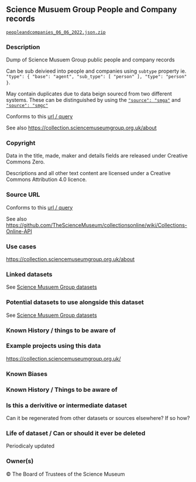 ## Science Musuem Group People and Company records

[`peopleandcompanies_06_06_2022.json.zip`](peopleandcompanies_06_06_2022.json.zip)

### Description

Dump of Science Musuem Group public people and company records

Can be sub deivieed into people and companies using `subtype` property ie. `"type": { "base": "agent", "sub_type": [ "person" ], "type": "person" }`.

May contain duplicates due to data beign sourecd from two different systems. These can be distinguished by using the [`"source": "smga"`](https://collection.sciencemuseumgroup.org.uk/api/people/ap8/babbage-charles) and [`"source": "smgc"`](https://collection.sciencemuseumgroup.org.uk/api/people/cp36993/charles-babbage)

Conforms to this [url / query](https://collection.sciencemuseumgroup.org.uk/search/people)

See also
https://collection.sciencemuseumgroup.org.uk/about

### Copyright

Data in the title, made, maker and details fields are released under Creative Commons Zero. 

Descriptions and all other text content are licensed under a Creative Commons Attribution 4.0 licence.

### Source URL

Conforms to this [url / query](https://collection.sciencemuseumgroup.org.uk/search/people)

See also
https://github.com/TheScienceMuseum/collectionsonline/wiki/Collections-Online-API


### Use cases

https://collection.sciencemuseumgroup.org.uk/about

### Linked datasets

See [Science Musuem Group datasets](../ReadMe.md#science-musuem-group)

### Potential datasets to use alongside this dataset

See [Science Musuem Group datasets](../ReadMe.md#science-musuem-group)

### Known History / things to be aware of

### Example projects using this data

https://collection.sciencemuseumgroup.org.uk/

### Known Biases

### Known History / Things to be aware of

### Is this a derivitive or intermediate dataset
Can it be regenerated from other datasets or sources elsewhere? If so how?

### Life of dataset / Can or should it ever be deleted

Periodicaly updated

### Owner(s)

&copy; The Board of Trustees of the Science Museum


